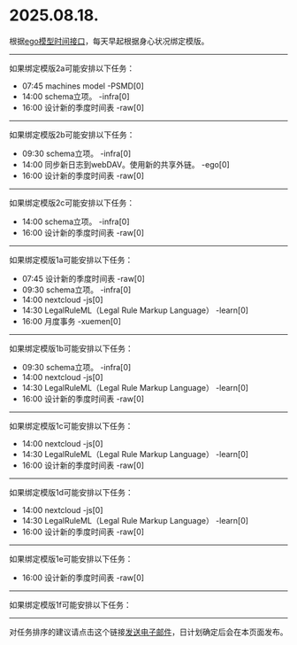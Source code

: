 # 2025.08.18.

根据[ego模型时间接口](https://gitee.com/hyg/blog/blob/master/timeflow.md)，每天早起根据身心状况绑定模版。

---
如果绑定模版2a可能安排以下任务：

- 07:45	machines model -PSMD[0]
- 14:00	schema立项。 -infra[0]
- 16:00	设计新的季度时间表 -raw[0]

---
如果绑定模版2b可能安排以下任务：

- 09:30	schema立项。 -infra[0]
- 14:00	同步新日志到webDAV。使用新的共享外链。 -ego[0]
- 16:00	设计新的季度时间表 -raw[0]

---
如果绑定模版2c可能安排以下任务：

- 14:00	schema立项。 -infra[0]
- 16:00	设计新的季度时间表 -raw[0]

---
如果绑定模版1a可能安排以下任务：

- 07:45	设计新的季度时间表 -raw[0]
- 09:30	schema立项。 -infra[0]
- 14:00	nextcloud -js[0]
- 14:30	LegalRuleML（Legal Rule Markup Language） -learn[0]
- 16:00	月度事务 -xuemen[0]

---
如果绑定模版1b可能安排以下任务：

- 09:30	schema立项。 -infra[0]
- 14:00	nextcloud -js[0]
- 14:30	LegalRuleML（Legal Rule Markup Language） -learn[0]
- 16:00	设计新的季度时间表 -raw[0]

---
如果绑定模版1c可能安排以下任务：

- 14:00	nextcloud -js[0]
- 14:30	LegalRuleML（Legal Rule Markup Language） -learn[0]
- 16:00	设计新的季度时间表 -raw[0]

---
如果绑定模版1d可能安排以下任务：

- 14:00	nextcloud -js[0]
- 14:30	LegalRuleML（Legal Rule Markup Language） -learn[0]
- 16:00	设计新的季度时间表 -raw[0]

---
如果绑定模版1e可能安排以下任务：

- 16:00	设计新的季度时间表 -raw[0]

---
如果绑定模版1f可能安排以下任务：


---
对任务排序的建议请点击这个链接<a href="mailto:huangyg@mars22.com?subject=关于2025.08.18.任务排序的建议&body=date: 2025.08.18.%0D%0Afile: ../../blog/release/time/d.20250818.md%0D%0A---请勿修改邮件主题及以上内容---%0D%0A">发送电子邮件</a>，日计划确定后会在本页面发布。